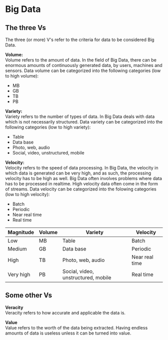 # Big Data

## The three Vs
The three (or more) V's refer to the criteria for data to be considered Big Data.

**Volume:**\
Volume refers to the amount of data. In the field of Big Data, there can be enormous amounts of continuously generated data, by users, machines and sensors. Data volume can be categorized into the following categories (low to high volume):
- MB
- GB
- TB
- PB

**Variety:**\
Variety refers to the number of types of data. In Big Data deals with data which is not necessarily structured. Data variety can be categorized into the following categories (low to high variety):
- Table
- Data base
- Photo, web, audio
- Social, video, unstructured, mobile

**Velocity:**\
Velocity refers to the speed of data processing. In Big Data, the velocity in which data is generated can be very high, and as such, the processing velocity has to be high as well. Big Data often involves problems where data has to be processed in realtime. High velocity data often come in the form of streams. Data velocity can be categorized into the folowing categories (low to high velocity):
- Batch
- Periodic
- Near real time
- Real time

| Magnitude | Volume | Variety                             | Velocity       |
|-----------|--------|-------------------------------------|----------------|
| Low       | MB     | Table                               | Batch          |
| Medium    | GB     | Data base                           | Periodic       |
| High      | TB     | Photo, web, audio                   | Near real time |
| Very high | PB     | Social, video, unstructured, mobile | Real time      |

## Some other Vs

**Veracity**\
Veracity refers to how accurate and applicable the data is.

**Value**\
Value refers to the worth of the data being extracted. Having endless amounts of data is useless unless it can be turned into value.